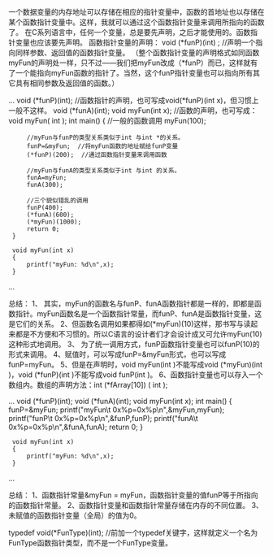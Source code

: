 一个数据变量的内存地址可以存储在相应的指针变量中，函数的首地址也以存储在某个函数指针变量中。这样，我就可以通过这个函数指针变量来调用所指向的函数了。
     在C系列语言中，任何一个变量，总是要先声明，之后才能使用的。函数指针变量也应该要先声明。
     函数指针变量的声明：
     void (*funP)(int) ;   //声明一个指向同样参数、返回值的函数指针变量。
    （整个函数指针变量的声明格式如同函数myFun的声明处一样，只不过——我们把myFun改成（*funP）而已，这样就有了一个能指向myFun函数的指针了。当然，这个funP指针变量也可以指向所有其它具有相同参数及返回值的函数。）
   
...
     void (*funP)(int);   //函数指针的声明，也可写成void(*funP)(int x)，但习惯上一般不这样。
     void (*funA)(int);
     void myFun(int x);   //函数的声明，也可写成：void myFun( int );
     int main()
     {
         //一般的函数调用
         myFun(100);

         //myFun与funP的类型关系类似于int 与int *的关系。
         funP=&myFun;  //将myFun函数的地址赋给funP变量
         (*funP)(200);  //通过函数指针变量来调用函数

         //myFun与funA的类型关系类似于int 与int 的关系。
         funA=myFun;
         funA(300);

         //三个貌似错乱的调用
         funP(400);
         (*funA)(600);
         (*myFun)(1000);
         return 0;
     }

     void myFun(int x)
     {
         printf("myFun: %d\n",x);
     }
...

总结：
1、 其实，myFun的函数名与funP、funA函数指针都是一样的，即都是函数指针。myFun函数名是一个函数指针常量，而funP、funA是函数指针变量，这是它们的关系。
2、但函数名调用如果都得如(*myFun)(10)这样，那书写与读起来都是不方便和不习惯的。所以C语言的设计者们才会设计成又可允许myFun(10)这种形式地调用。
3、 为了统一调用方式，funP函数指针变量也可以funP(10)的形式来调用。
4、赋值时，可以写成funP=&myFun形式，也可以写成funP=myFun。
5、但是在声明时，void myFun(int )不能写成void (*myFun)(int )，void (*funP)(int )不能写成void funP(int )。
6、函数指针变量也可以存入一个数组内。数组的声明方法：int (*fArray[10]) ( int );

...
     void (*funP)(int);
     void (*funA)(int);
     void myFun(int x);
     int main()
     {
         funP=&myFun;
         printf("myFun\t 0x%p=0x%p\n",&myFun,myFun);
         printf("funP\t 0x%p=0x%p\n",&funP,funP);
         printf("funA\t 0x%p=0x%p\n",&funA,funA);
         return 0;
     }

     void myFun(int x)
     {
         printf("myFun: %d\n",x);
     }
...

总结：
1、函数指针常量&myFun = myFun，函数指针变量的值funP等于所指向的函数指针常量。
2、函数指针变量和函数指针常量存储在内存的不同位置。
3、未赋值的函数指针变量（全局）的值为0。

typedef void(*FunType)(int);
//前加一个typedef关键字，这样就定义一个名为FunType函数指针类型，而不是一个FunType变量。
